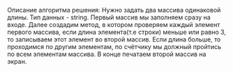 Описание алгоритма решения:
Нужно задать два массива одинаковой длины. Тип данных - string.  Первый массив мы заполняем сразу на входе. Далее создадим метод, в котором проверяем каждый элемент первого массива, если длина элемента(т.е строки) меньше или равно 3, то записываем этот элемент во второй массив. Если длина больше, то проходимся по другим элементам, по счётчику мы должный пройтись по всем  элементам массива. В конце печатаем второй массив на экран.